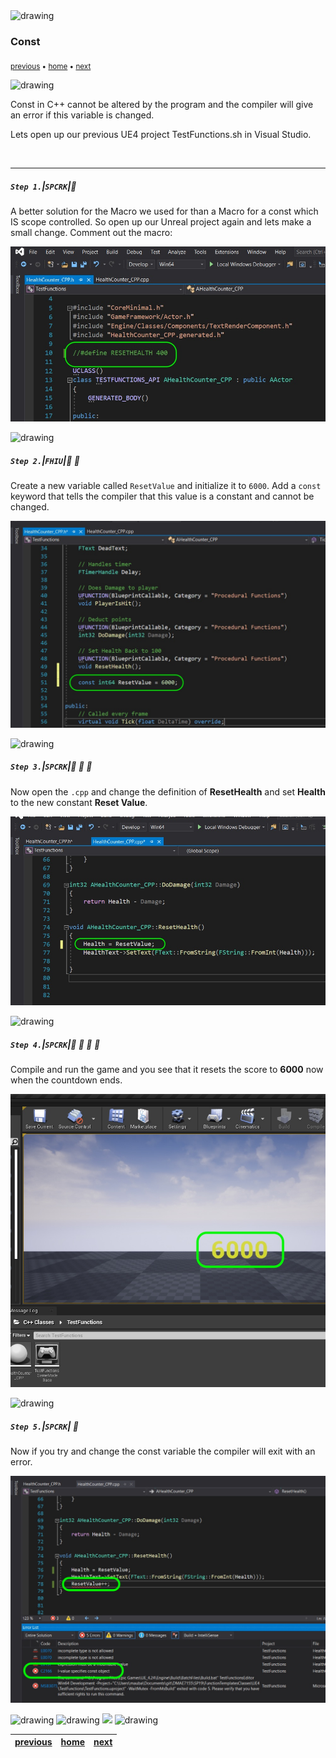 <img src="https://via.placeholder.com/1000x4/45D7CA/45D7CA" alt="drawing" height="4px"/>

### Const

<sub>[previous](../) • [home](../README.md#user-content-gms2-top-down-shooter) • [next](../)</sub>

<img src="https://via.placeholder.com/1000x4/45D7CA/45D7CA" alt="drawing" height="4px"/>

Const in C++ cannot be altered by the program and the compiler will give an error if this variable is changed.

Lets open up our previous UE4 project TestFunctions.sh in Visual Studio.

<br>

---


##### `Step 1.`\|`SPCRK`|:small_blue_diamond:

A better solution for the Macro we used for than a Macro for a const which IS scope controlled. So open up our Unreal project again and lets make a small change. Comment out the macro:

![alt_text](images/CommentOutMacro.jpg)

<img src="https://via.placeholder.com/500x2/45D7CA/45D7CA" alt="drawing" height="2px" alt = ""/>

##### `Step 2.`\|`FHIU`|:small_blue_diamond: :small_blue_diamond: 

Create a new variable called `ResetValue` and initialize it to `6000`. Add a `const` keyword that tells the compiler that this value is a constant and cannot be changed.

![alt_text](images/ResetValueConst.jpg)

<img src="https://via.placeholder.com/500x2/45D7CA/45D7CA" alt="drawing" height="2px" alt = ""/>

##### `Step 3.`\|`SPCRK`|:small_blue_diamond: :small_blue_diamond: :small_blue_diamond:

Now open the `.cpp` and change the definition of **ResetHealth** and set **Health** to the new constant **Reset Value**.

![alt_text](images/ResetScoreResetValue.jpg)

<img src="https://via.placeholder.com/500x2/45D7CA/45D7CA" alt="drawing" height="2px" alt = ""/>

##### `Step 4.`\|`SPCRK`|:small_blue_diamond: :small_blue_diamond: :small_blue_diamond: :small_blue_diamond:

Compile and run the game and you see that it resets the score to **6000** now when the countdown ends.

![alt_text](images/RunGameWorksAsPrevious.jpg)

<img src="https://via.placeholder.com/500x2/45D7CA/45D7CA" alt="drawing" height="2px" alt = ""/>

##### `Step 5.`\|`SPCRK`| :small_orange_diamond:

Now if you try and change the const variable the compiler will exit with an error.

![alt_text](images/TryToChangeConstValue.jpg)

<img src="https://via.placeholder.com/500x2/45D7CA/45D7CA" alt="drawing" height="2px" alt = ""/>



<img src="https://via.placeholder.com/1000x4/dba81a/dba81a" alt="drawing" height="4px" alt = ""/>

<img src="https://via.placeholder.com/1000x100/45D7CA/000000/?text=Next Up - ADD NEXT PAGE">

<img src="https://via.placeholder.com/1000x4/dba81a/dba81a" alt="drawing" height="4px" alt = ""/>

| [previous](../)| [home](../README.md#user-content-gms2-top-down-shooter) | [next](../)|
|---|---|---|
